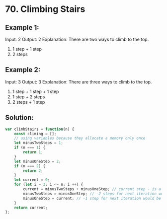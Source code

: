 # 70. Climbing Stairs

## Example 1:

Input: 2
Output: 2
Explanation: There are two ways to climb to the top.
1. 1 step + 1 step
2. 2 steps

## Example 2:

Input: 3
Output: 3
Explanation: There are three ways to climb to the top.
1. 1 step + 1 step + 1 step
2. 1 step + 2 steps
3. 2 steps + 1 step

## Solution:

```javascript
var climbStairs = function(n) {
    const climing = [];
	// using variables because they allocate a memory only once
    let minusTwoSteps = 1;
    if (n === 1) {
        return 1;
    }
    let minusOneStep = 2;
    if (n === 2) {
        return 2;
    }
    let current = 0;
    for (let i = 3; i <= n; i ++) {
        current = minusTwoSteps + minusOneStep; // current step - is a sum of two previous ones
        minusTwoSteps = minusOneStep; // -2 steps for next iteration would be current - first
        minusOneStep = current; // -1 step for next iteration would be our current
    }
    return current;
};
```

